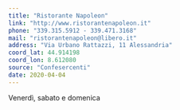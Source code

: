 ```yaml
---
title: "Ristorante Napoleon"
link: "http://www.ristorantenapoleon.it"
phone: "339.315.5912 - 339.471.3168"
mail: "ristorantenapoleon@libero.it"
address: "Via Urbano Rattazzi, 11 Alessandria"
coord_lat: 44.914198
coord_lon: 8.612080
source: "Confesercenti"
date: 2020-04-04
---
```


Venerdì, sabato e domenica
